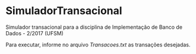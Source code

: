 # SimuladorTransacional

Simulador transacional para a disciplina de Implementação de Banco de Dados - 2/2017 (UFSM)

Para executar, informe no arquivo *Transacoes.txt* as transações desejadas.
